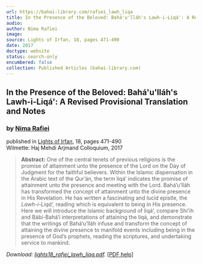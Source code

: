 ```yaml
---
url: https://bahai-library.com/rafiei_lawh_liqa
title: In the Presence of the Beloved: Bahá'u'lláh's Lawh-i-Liqá': A Revised Provisional Translation and Notes
audio: 
author: Nima Rafiei
image: 
source: Lights of Irfan, 18, pages 471-490
date: 2017
doctype: website
status: search-only
encumbered: false
collection: Published Articles (bahai-library.com)
---
```



## In the Presence of the Beloved: Bahá'u'lláh's Lawh-i-Liqá': A Revised Provisional Translation and Notes

### by [Nima Rafiei](https://bahai-library.com/author/Nima+Rafiei)

published in [Lights of Irfan](http://bahai-library.com/lights_irfan_18), 18, pages 471-490  
Wilmette: Haj Mehdi Arjmand Colloquium, 2017


> **Abstract:** One of the central tenets of previous religions is the promise of attainment unto the presence of the Lord on the Day of Judgment for the faithful believers. Within the Islamic dispensation in the Arabic text of the Qur’án, the term liqá’ indicates the promise of attainment unto the presence and meeting with the Lord. Bahá’u’lláh has transformed the concept of attainment unto the divine presence in His Revelation. He has written a fascinating and lucid epistle, the _Lawh-i-Liqá’,_ reading which is equivalent to being in His presence. Here we will introduce the Islamic background of liqá’, compare Shí'ih and Bábí-Bahá’í interpretations of attaining the liqá, and demonstrate that the writings of Bahá’u’lláh infuse and transform the concept of attaining the divine presence to manifold events including being in the presence of God’s prophets, reading the scriptures, and undertaking service to mankind.

_Download: [lights18\_rafiei\_lawh_liqa.pdf](http://irfancolloquia.org/pdf/lights18_rafiei_lawh_liqa.pdf)._ \[[PDF help](https://bahai-library.com/pdf/)\]